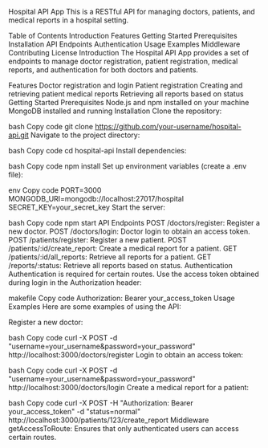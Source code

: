 Hospital API App
This is a RESTful API for managing doctors, patients, and medical reports in a hospital setting.

Table of Contents
Introduction
Features
Getting Started
Prerequisites
Installation
API Endpoints
Authentication
Usage Examples
Middleware
Contributing
License
Introduction
The Hospital API App provides a set of endpoints to manage doctor registration, patient registration, medical reports, and authentication for both doctors and patients.

Features
Doctor registration and login
Patient registration
Creating and retrieving patient medical reports
Retrieving all reports based on status
Getting Started
Prerequisites
Node.js and npm installed on your machine
MongoDB installed and running
Installation
Clone the repository:

bash
Copy code
git clone https://github.com/your-username/hospital-api.git
Navigate to the project directory:

bash
Copy code
cd hospital-api
Install dependencies:

bash
Copy code
npm install
Set up environment variables (create a .env file):

env
Copy code
PORT=3000
MONGODB_URI=mongodb://localhost:27017/hospital
SECRET_KEY=your_secret_key
Start the server:

bash
Copy code
npm start
API Endpoints
POST /doctors/register: Register a new doctor.
POST /doctors/login: Doctor login to obtain an access token.
POST /patients/register: Register a new patient.
POST /patients/:id/create_report: Create a medical report for a patient.
GET /patients/:id/all_reports: Retrieve all reports for a patient.
GET /reports/:status: Retrieve all reports based on status.
Authentication
Authentication is required for certain routes. Use the access token obtained during login in the Authorization header:

makefile
Copy code
Authorization: Bearer your_access_token
Usage Examples
Here are some examples of using the API:

Register a new doctor:

bash
Copy code
curl -X POST -d "username=your_username&password=your_password" http://localhost:3000/doctors/register
Login to obtain an access token:

bash
Copy code
curl -X POST -d "username=your_username&password=your_password" http://localhost:3000/doctors/login
Create a medical report for a patient:

bash
Copy code
curl -X POST -H "Authorization: Bearer your_access_token" -d "status=normal" http://localhost:3000/patients/123/create_report
Middleware
getAccessToRoute: Ensures that only authenticated users can access certain routes.
